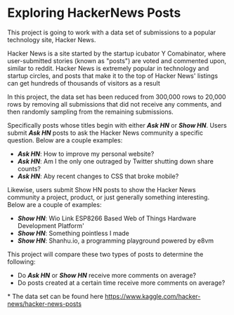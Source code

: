 # Exploring HackerNews Posts
This project is going to work with a data set of submissions to a popular technology site, Hacker News.

Hacker News is a site started by the startup icubator Y Comabinator, where user-submitted stories (known as "posts") are voted and commented upon, similar to reddit. Hacker News is extremely popular in technology and startup circles, and posts that make it to the top of Hacker News' listings can get hundreds of thousands of visitors as a result

In this project, the data set has been reduced from 300,000 rows to 20,000 rows by removing all submissions that did not receive any comments, and then randomly sampling from the remaining submissions.

Specifically posts whose titles begin with either __*Ask HN*__ or __*Show HN*__. Users submit __*Ask HN*__ posts to ask the Hacker News community a specific question. Below are a couple examples:

* __*Ask HN*__: How to improve my personal website?
* __*Ask HN*__: Am I the only one outraged by Twitter shutting down share counts?
* __*Ask HN*__: Aby recent changes to CSS that broke mobile?

Likewise, users submit Show HN posts to show the Hacker News community a project, product, or just generally something interesting. Below are a couple of examples:

* __*Show HN*__: Wio Link ESP8266 Based Web of Things Hardware Development Platform'
* __*Show HN*__: Something pointless I made
* __*Show HN*__: Shanhu.io, a programming playground powered by e8vm

This project will compare these two types of posts to determine the following:

* Do __*Ask HN*__ or __*Show HN*__ receive more comments on average?
* Do posts created at a certain time receive more comments on average?

\* The data set can be found here https://www.kaggle.com/hacker-news/hacker-news-posts
